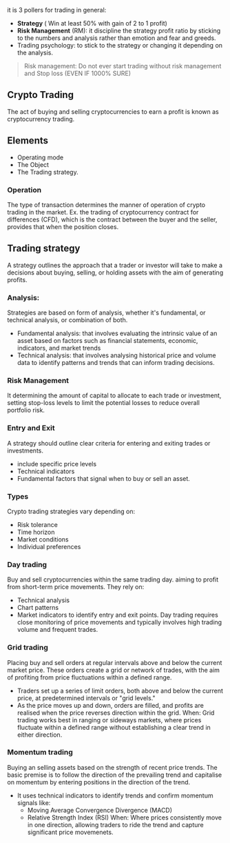 
it is 3 pollers for trading in general:
- **Strategy** ( Win at least 50% with gain of 2 to 1 profit)
- **Risk Management** (RM): it discipline the strategy profit ratio by sticking to the numbers and analysis rather than emotion and fear and greeds.
- Trading psychology: to stick to the strategy or changing it depending on the analysis.


> Risk management: Do not ever start trading without risk management and Stop loss (EVEN IF 1000% SURE)

## Crypto Trading
The act of buying and selling cryptocurrencies to earn a profit is known as cryptocurrency trading.

## Elements
- Operating mode
- The Object
- The Trading strategy.

### Operation
The type of transaction determines the manner of operation of crypto trading in the market.
Ex. the trading of cryptocurrency contract for differences (CFD), which is the contract between the buyer and the seller, provides that when the position closes.

## Trading strategy
A strategy outlines the approach that a trader or investor will take to make a decisions about buying, selling, or holding assets with the aim of generating profits. 

### Analysis:
Strategies are based on form of analysis, whether it's fundamental, or technical analysis, or combination of both.
- Fundamental analysis: that involves evaluating the intrinsic value of an asset based on factors such as financial statements, economic, indicators, and market trends
- Technical analysis: that involves analysing historical price and volume data to identify patterns and trends that can inform trading decisions.

### Risk Management
It determining the amount of capital to allocate to each trade or investment, setting stop-loss levels to limit the potential losses to reduce overall portfolio risk.

### Entry and Exit
A strategy should outline clear criteria for entering and exiting trades or investments.
- include specific price levels
- Technical indicators
- Fundamental factors that signal when to buy or sell an asset.


### Types
Crypto trading strategies vary depending on:
- Risk tolerance
- Time horizon
- Market conditions
- Individual preferences
### Day trading
Buy and sell cryptocurrencies within the same trading day.
aiming to profit from short-term price movements. 
They rely on:
- Technical analysis
- Chart patterns
- Market indicators to identify entry and exit points. 
Day trading requires close monitoring of price movements and typically involves high trading volume and frequent trades.

### Grid trading
Placing buy and sell orders at regular intervals above and below the current market price.
These orders create a grid or network of trades, with the aim of profiting from price fluctuations within a defined range.
- Traders set up a series of limit orders, both above and below the current price, at predetermined intervals or "grid levels."
- As the price moves up and down, orders are filled, and profits are realised when the price reverses direction within the grid.
When: Grid trading works best in ranging or sideways markets, where prices fluctuate within a defined range without establishing a clear trend in either direction.

### Momentum trading
Buying an selling assets based on the strength of recent price trends.
The basic premise is to follow the direction of the prevailing trend and capitalise on momentum by entering positions in the direction of the trend.
- It uses technical indicators to identify trends and confirm momentum signals like:
	- Moving Average Convergence Divergence (MACD)
	- Relative Strength Index (RSI)
When: Where prices consistently move in one direction, allowing traders to ride the trend and capture significant price movemenets.